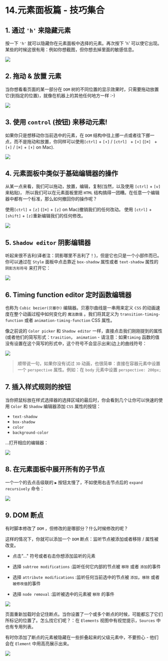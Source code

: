 # 14.元素面板篇 - 技巧集合


## 1. 通过 `'h'` 来隐藏元素

按一下 `'h'` 就可以隐藏你在元素面板中选择的元素。再次按下 '`h`' 可以使它出现。某些的时候这很有用：例如你想截图，但你想去掉里面的敏感信息。

![](./images/ec37dfbd81a2b24a8e81485d54c5abc5.png )

## 2. 拖动 & 放置 元素

当你想看看页面的某一部分在 `DOM` 树的不同位置的显示效果时，只需要拖动放置它(到指定的位置)，就像在机器上的其他任何地方一样 :-)

![](./images/797ec5ea003017aaade4e5505901dab7.png )

## 3. 使用 `control` (按钮) 来移动元素!

如果你只是想移动你当前选中的元素，在 `DOM` 结构中往上挪一点或者往下挪一点，而不是拖动和放置，你同样可以使用`[ctrl]` + `[⬆]` / `[ctrl] ` +  `[⬇]` (`[⌘] ` + `[⬆]` / `[⌘]` + `[⬇]` on Mac).

![](./images/4e797081bb7638d6f23d696cd6ca4504.png )

## 4. 元素面板中类似于基础编辑器的操作

从某一点来看，我们可以拖动，放置，编辑，复制(当然，以及使用 `[ctrl]` + `[v]` 来粘贴)， 所以我们可以在元素面板里把 `HTML` 结构搞得一团糟。在任意一个编辑器中都有一个标准，那么如何撤回你的操作呢？

使用`[ctrl]` + `[z]` (`[⌘]` + `[z]` on Mac)撤销我们的任何改动。
使用 `[ctrl]` + `[shift]` + `[z]`重新编辑我们的任何修改。

![](./images/a57876a99008195f15d3c911aa1efa09.png )

## 5. `Shadow editor` 阴影编辑器

听起来很不吉利(译者注：阴影哪里不吉利了！)，但是它也只是一个小部件而已。你可以通过在 `Style` 面板中点击靠近 `box-shadow` 属性或者 `text-shadow` 属性的 `阴影方形符号` 来打开它：

![](./images/fd94a3557206fec3b87cc93a682f48d7.png )

## 6. Timing function editor 定时函数编辑器

也称为 `Cubic bezier(贝塞尔)` 编辑器。贝塞尔曲线是一串用来定义 `CSS` 的动画速度在整个动画过程中如何变化的 `魔法数值` 。我们将其定义为 `transition-timing-function` 或者 `animation-timing-function` CSS 属性。

像之前说的 `Color picker` 和 `Shadow editor` 一样，直接点击我们刚刚提到的属性(或者他们的简写形式：`trasition`， `animation` - 请注意：如果`timing` 函数的值没有设置在这个简写的形式中，这个符号不会显示出来)边上的曲线符号：

![](./images/05931862e644dbd09933f24f40d29bdd.png )

> 顺带说一句，如果你没有试过 `3D` 动画，也很简单：直接在容器元素中设置一个 `perspective` 属性。例如：在 `body` 元素中设置 `perspective: 200px;`

## 7. 插入样式规则的按钮

当你把鼠标放在样式选择器的选择区域的最后时，你会看到几个让你可以快速的使用 `Color` 和 `Shadow` 编辑器添加 `CSS` 属性的按钮：

- `text-shadow`
- `box-shadow`
- `color`
- `background-color`

...打开相应的编辑器：

![](./images/e065c2b3d64e6d0ee6321df2ff9a123a.png )

## 8. 在元素面板中展开所有的子节点

一个一个的去点击级联的 `▶` 按钮太慢了，不如使用右击节点后的 `expand recursively` 命令：

![](./images/88b0ee2fc18f6d7b97084f8976d5f0ad.png )

## 9. DOM 断点

有时脚本修改了 `DOM` ，但修改的是哪部分？什么时候修改的呢？

这样的情况下，你就可以添加一个 `DOM` 断点：监听节点被添加或者移除 / 属性被改变。

- 点击"..." 符号或者右击你想添加监听的元素

- 选择 `subtree modifications` :监听任何它内部的节点被 `移除` 或者 `添加`的事件
   
- 选择 `attribute modifications` :监听任何当前选中的节点被 `添加`，`移除` 或者 `被修改值`的事件
   
- 选择 `node removal` :监听被选中的元素被 `移除` 的事件
   
![](./images/9b991af9955e36bada8f71086e107e26.png )

页面重新加载时会记住断点。当你设置了一个或多个断点的时候，可能都忘了它们所标记的位置了。怎么找它们呢？：在 `Elements` 视图中有视觉提示，`Sources` 中也有专用列表。

有时你添加了断点的元素被隐藏在一些折叠起来的父级元素中，不要担心 - 他们会在 `Element` 中用高亮展示出来。

![](./images/996f4a6b6a66c1ecea38726c360d6394.png )